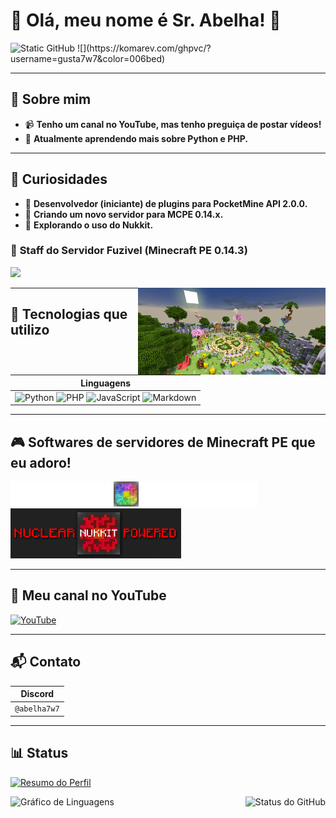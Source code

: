 # 🐝 Olá, meu nome é **Sr. Abelha!** 🍯

<img src="https://img.shields.io/static/v1?label=Perfil&message=Sr%20Abelha&color=f8efd4&style=for-the-badge&logo=GitHub" alt="Static GitHub">
![](https://komarev.com/ghpvc/?username=gusta7w7&color=006bed)

---

## 📌 Sobre mim

- 📹 **Tenho um canal no YouTube, mas tenho preguiça de postar vídeos!**
- 🌱 **Atualmente aprendendo mais sobre Python e PHP.**

---

## 🎯 Curiosidades

- 🧱 **Desenvolvedor (iniciante) de plugins para PocketMine API 2.0.0.**
- 💫 **Criando um novo servidor para MCPE 0.14.x.**
- 🔧 **Explorando o uso do Nukkit.**

### 🧢 **Staff do Servidor Fuzivel (Minecraft PE 0.14.3)**

[![](https://dcbadge.vercel.app/api/server/hHUDgKCGXP?style=flat)](https://discord.gg/hHUDgKCGXP)

<img align="right" src="https://raw.githubusercontent.com/gusta7w7/gusta7w7/main/Screenshot_20240303_181249_Minecraft%20-%20Pocket%20Edition.png" alt="Fuzivel" width="300"/>

---

## 🌟 Tecnologias que utilizo

| **Linguagens** |
| :---: |
| ![Python](https://img.shields.io/badge/Python-3776AB?style=for-the-badge&logo=python&logoColor=white) ![PHP](https://img.shields.io/badge/PHP-777BB4?style=for-the-badge&logo=php&logoColor=white) ![JavaScript](https://img.shields.io/badge/javascript-%23323330.svg?style=for-the-badge&logo=javascript&logoColor=%23F7DF1E) ![Markdown](https://img.shields.io/badge/markdown-%23000000.svg?style=for-the-badge&logo=markdown&logoColor=white) |

---

## 🎮 Softwares de servidores de Minecraft PE que eu adoro!

<img src="https://raw.githubusercontent.com/pmmp/PocketMine-MP/stable/.github/readme/pocketmine-dark-rgb.gif" alt="PocketMine-MP" height="40"/>
<img src="https://raw.githubusercontent.com/CloudburstMC/Nukkit/master/.github/images/banner.png" alt="Nukkit" height="80"/>

---

## 🎥 Meu canal no YouTube

[![YouTube](https://img.shields.io/badge/YouTube-FF0000?style=for-the-badge&logo=youtube&logoColor=white)](https://youtube.com/@abelha7w7)

---

## 📬 Contato

| **Discord** |
| :---: |
| `@abelha7w7` |

---

## 📊 Status

[![Resumo do Perfil](https://github-profile-summary-cards.vercel.app/api/cards/profile-details?username=gusta7w7&theme=solarized_dark)](#)

<img align="right" src="https://github-readme-stats.vercel.app/api?username=gusta7w7&show_icons=true&title_color=783c00&text_color=af552e&icon_color=783c00&bg_color=f8efd4&cache_seconds=2300" alt="Status do GitHub">

<img src="https://github-readme-stats.vercel.app/api/top-langs?username=gusta7w7&locale=en&hide_title=false&layout=compact&card_width=320&langs_count=5&theme=dracula&hide_border=false" height="150" alt="Gráfico de Linguagens">

